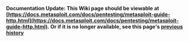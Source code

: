 <!-- Maintainers:  Please do not modify this file directly, create a pull request instead -->

**Documentation Update: This Wiki page should be viewable at [https://docs.metasploit.com/docs/pentesting/metasploit-guide-http.html](https://docs.metasploit.com/docs/pentesting/metasploit-guide-http.html). Or if it is no longer available, see this page's [previous history](./_history)**

